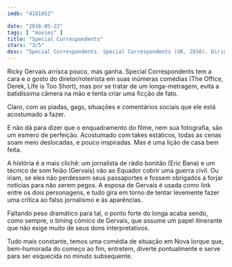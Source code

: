 ```yaml
---
imdb: "4181052"

date: "2016-05-22"
tags: [ "movies" ]
title: "Special Correspondents"
stars: "3/5"
desc: "Special Correspondents. Special Correspondents (UK, 2016). Dirigido por Ricky Gervais. Escrito por Ricky Gervais, Jacques Labib, Simon Michaël. Com Ricky Gervais, Eric Bana, Vera Farmiga, Kelly Macdonald, Kevin Pollak, America Ferrera, Raúl Castillo, Benjamin Bratt, Kim Ramirez."
---
```

Ricky Gervais arrisca pouco, mas ganha. Special Correspondents tem a cara e o gosto do diretor/roteirista em suas inúmeras comédias (The Office, Derek, Life is Too Short), mas por se tratar de um longa-metragem, evita a batidíssima câmera na mão e tenta criar uma ficção de fato.

Claro, com as piadas, gags, situações e comentários sociais que ele está acostumado a fazer.

E não dá para dizer que o enquadramento do filme, nem sua fotografia, são um esmero de perfeição. Acostumado com takes estáticos, todas as cenas soam meio deslocadas, e pouco inspiradas. Mas é uma lição de casa bem feita.

A história é a mais clichê: um jornalista de rádio bonitão (Eric Bana) e um técnico de som feião (Gervais) vão ao Equador cobrir uma guerra civil. Ou iriam, se eles não perdessem seus passaportes e fossem obrigados a forjar notícias para não serem pegos. A esposa de Gervais é usada como link entre os dois personagens, e tudo gira em torno de tentar levemente fazer uma crítica ao falso jornalismo e às aparências.

Faltando peso dramático para tal, o ponto forte do longa acaba sendo, como sempre, o timing cômico de Gervais, que assume um papel itinerante que não exige muito de seus dons interpretativos.

Tudo mais constante, temos uma comédia de situação em Nova Iorque que, bem-humorada do começo ao fim, entretem, diverte pontualmente e serve para ser esquecida no minuto subsequente.
